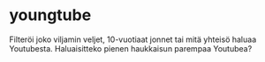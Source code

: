 # youngtube
Filteröi joko viljamin veljet, 10-vuotiaat jonnet tai mitä yhteisö haluaa Youtubesta. Haluaisitteko pienen haukkaisun parempaa Youtubea?
